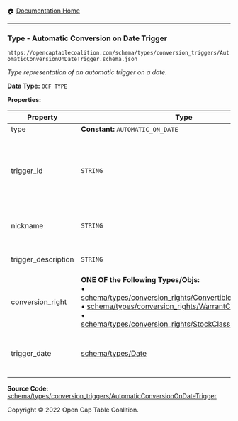 :house: [Documentation Home](/README.md)

---

### Type - Automatic Conversion on Date Trigger

`https://opencaptablecoalition.com/schema/types/conversion_triggers/AutomaticConversionOnDateTrigger.schema.json`

_Type representation of an automatic trigger on a date._

**Data Type:** `OCF TYPE`

**Properties:**

| Property            | Type                                                                                                                                                                                                                                                                                                                                                                                                                                                        | Description                                                                                                                            | Required   |
| ------------------- | ----------------------------------------------------------------------------------------------------------------------------------------------------------------------------------------------------------------------------------------------------------------------------------------------------------------------------------------------------------------------------------------------------------------------------------------------------------- | -------------------------------------------------------------------------------------------------------------------------------------- | ---------- |
| type                | **Constant:** `AUTOMATIC_ON_DATE`                                                                                                                                                                                                                                                                                                                                                                                                                           | Scalar Constant                                                                                                                        | `REQUIRED` |
| trigger_id          | `STRING`                                                                                                                                                                                                                                                                                                                                                                                                                                                    | Id for this conversion trigger, unique within list of ConversionTriggers in parent convertible issuance's `conversion_triggers` field. | `REQUIRED` |
| nickname            | `STRING`                                                                                                                                                                                                                                                                                                                                                                                                                                                    | Human-friendly nickname to describe the conversion right                                                                               | -          |
| trigger_description | `STRING`                                                                                                                                                                                                                                                                                                                                                                                                                                                    | Long-form description of the trigger                                                                                                   | -          |
| conversion_right    | **ONE OF the Following Types/Objs:**</br>&bull; [schema/types/conversion_rights/ConvertibleConversionRight](/docs/schema/types/conversion_rights/ConvertibleConversionRight.md)</br>&bull; [schema/types/conversion_rights/WarrantConversionRight](/docs/schema/types/conversion_rights/WarrantConversionRight.md)</br>&bull; [schema/types/conversion_rights/StockClassConversionRight](/docs/schema/types/conversion_rights/StockClassConversionRight.md) | When the conditions of the trigger are met, how does the convertible convert?                                                          | `REQUIRED` |
| trigger_date        | [schema/types/Date](/docs/schema/types/Date.md)                                                                                                                                                                                                                                                                                                                                                                                                             | Date on which trigger occurs automatically (if it hasn't already occured)                                                              | `REQUIRED` |

**Source Code:** [schema/types/conversion_triggers/AutomaticConversionOnDateTrigger](/schema/types/conversion_triggers/AutomaticConversionOnDateTrigger.schema.json)

Copyright © 2022 Open Cap Table Coalition.
